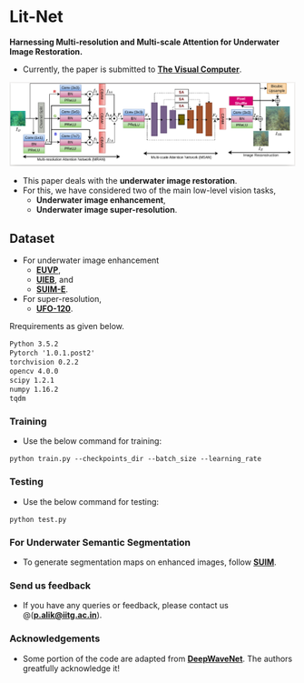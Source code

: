# Lit-Net
**Harnessing Multi-resolution and Multi-scale Attention for Underwater Image Restoration.**
- Currently, the paper is submitted to [**The Visual Computer**](https://link.springer.com/journal/371).

![Block](LitNet_dia.png)

- This paper deals with the **underwater image restoration**. 
- For this, we have considered two of the main low-level vision tasks, 
  - **Underwater image enhancement**,
  - **Underwater image super-resolution**.

## Dataset
- For underwater image enhancement 
  - [**EUVP**](http://irvlab.cs.umn.edu/resources/euvp-dataset), 
  - [**UIEB**](https://li-chongyi.github.io/proj_benchmark.html), and
  - [**SUIM-E**](https://drive.google.com/drive/folders/1gA3Ic7yOSbHd3w214-AgMI9UleAt4bRM).
- For super-resolution,
    - [**UFO-120**](http://irvlab.cs.umn.edu/resources/ufo-120-dataset). 

Rrequirements as given below.
```
Python 3.5.2
Pytorch '1.0.1.post2'
torchvision 0.2.2
opencv 4.0.0
scipy 1.2.1
numpy 1.16.2
tqdm
```

### Training
- Use the below command for training:
```
python train.py --checkpoints_dir --batch_size --learning_rate             
```
### Testing
- Use the below command for testing:
```
python test.py  
```
### For Underwater Semantic Segmentation
- To generate segmentation maps on enhanced images, follow [**SUIM**](https://github.com/xahidbuffon/SUIM). 

### Send us feedback
- If you have any queries or feedback, please contact us @(**p.alik@iitg.ac.in**).

### Acknowledgements
- Some portion of the code are adapted from [**DeepWaveNet**](https://github.com/pksvision/Deep-WaveNet-Underwater-Image-Restoration). The authors greatfully acknowledge it!
